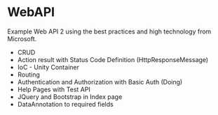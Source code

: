 # WebAPI
Example Web API 2 using the best practices and high technology from Microsoft.

<ul>
  <li>CRUD</li>
  <li>Action result with Status Code Definition (HttpResponseMessage)</li>
  <li>IoC - Unity Container</li>
  <li>Routing</li>
  <li>Authentication and Authorization with Basic Auth (Doing)</li>
  <li>Help Pages with Test API</li>
  <li>JQuery and Bootstrap in Index page</li>
  <li>DataAnnotation to required fields</li>
</ul>

